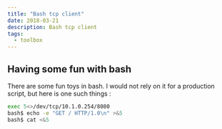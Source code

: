 ```yaml
---
title: "Bash tcp client"
date: 2018-03-21
description: Bash tcp client
tags:
  - toolbox
---
```


## Having some fun with bash

There are some fun toys in bash. I would not rely on it for a production script, but here is one such things :

```sh
exec 5<>/dev/tcp/10.1.0.254/8080
bash$ echo -e "GET / HTTP/1.0\n" >&5
bash$ cat <&5
```
